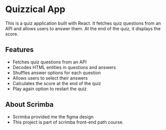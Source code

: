 # Quizzical App

This is a quiz application built with React. It fetches quiz questions from an API and allows users to answer them. At the end of the quiz, it displays the score.

## Features

- Fetches quiz questions from an API
- Decodes HTML entities in questions and answers
- Shuffles answer options for each question
- Allows users to select their answers
- Calculates the score at the end of the quiz
- Play again option to restart the quiz


## About Scrimba

- Scrimba provided me the figma design
- This project is part of scrimba front-end path course.